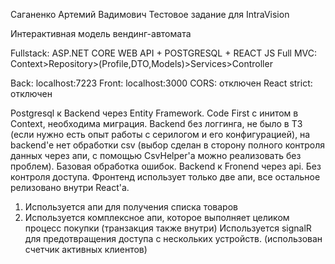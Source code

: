 Саганенко Артемий Вадимович
Тестовое задание для IntraVision

Интерактивная модель вендинг-автомата

Fullstack: ASP.NET CORE WEB API + POSTGRESQL + REACT JS
Full MVC: Context>Repository>(Profile,DTO,Models)>Services>Controller

Back: localhost:7223
Front: localhost:3000
CORS: отключен
React strict: отключен

Postgresql к Backend через Entity Framework. Code First с инитом в Context, необходима миграция.
Backend без логгинга, не было в ТЗ (если нужно есть опыт работы с серилогом и его конфигурацией), на backend'e нет обработки csv (выбор сделан в сторону полного контроля данных через апи, с помощью CsvHelper'а можно реализовать без проблем). Базовая обработка ошибок.
Backend к Fronend через api. Без контроля доступа. Фронтенд использует только две апи, все остальное релизовано внутри React'а. 
1. Используется апи для получения списка товаров
2. Используется комплексное апи, которое выполняет целиком процесс покупки (транзакция также внутри)
Используется signalR для предотвращения доступа с нескольких устройств. (использован счетчик активных клиентов) 